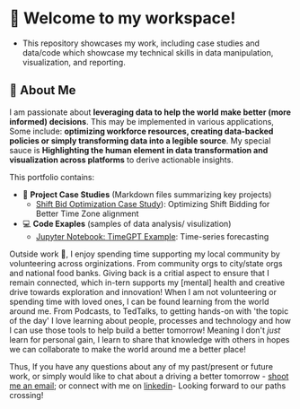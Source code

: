 # 💼 Welcome to my workspace! 
- This repository showcases my work, including case studies and data/code which showcase my technical skills in data manipulation, visualization, and reporting.

## 👋 About Me
I am passionate about **leveraging data to help the world make better (more informed) decisions**.
This may be implemented in various applications, Some include: **optimizing workforce resources, creating data-backed policies or simply transforming data into a legible source**. 
My special sauce is **Highlighting the human element in data transformation and visualization across platforms** to derive actionable insights.


This portfolio contains:
- 📂 **Project Case Studies** (Markdown files summarizing key projects)
  - [Shift Bid Optimization Case Study](https://github.com/wfmer/asharp-portfolio/blob/main/%F0%9F%8F%86%20Case%20Study%20-%20Optimizing%20Shift%20Bid%20via%20Time%20Zone%20Alignment.md)): Optimizing Shift Bidding for Better Time Zone alignment
- 💻 **Code Exaples** (samples of data analysis/ visulization)
  - [Jupyter Notebook: TimeGPT Example](https://github.com/wfmer/asharp-portfolio/blob/main/timegpt-example-cleaned.ipynb): Time-series forecasting








Outside work 💜, I enjoy spending time supporting my local community by volunteering across orginizations. From community orgs to city/state orgs and national food banks. Giving back is a critial aspect to ensure that I remain connected, which in-tern supports my [mental] health and creative drive towards exploration and innovation!
When I am not volunteering or spending time with loved ones, I can be found learning from the world around me. From Podcasts, to TedTalks, to getting hands-on with 'the topic of the day' I love learning about people, processes and technology and how I can use those tools to help build a better tomorrow!
Meaning I don't *just* learn for personal gain, I learn to share that knowledge with others in hopes we can collaborate to make the world around me a better place!

Thus, If you have any questions about any of my past/present or future work, or simply would like to chat about a driving a better tomorrow - [shoot me an email](mailto:andrewdasharp@gmail.com); or connect with me on [linkedin](https://www.linkedin.com/in/asharp27/)- Looking forward to our paths crossing!
